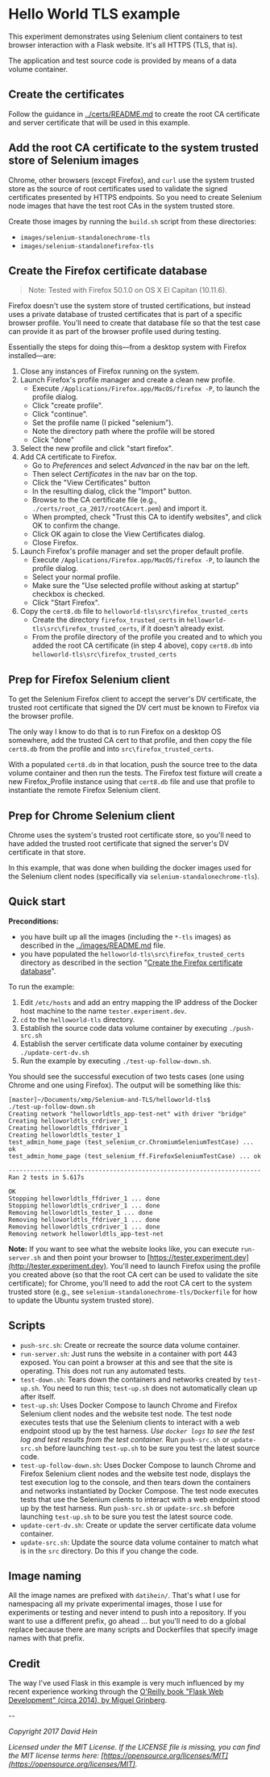 # Hello World TLS example

This experiment demonstrates using Selenium client containers to test browser interaction with a Flask website. It's all HTTPS (TLS, that is).

The application and test source code is provided by means of a data volume container.

## Create the certificates

Follow the guidance in [../certs/README.md](../certs/README.md) to create the root CA certificate and server certificate that will be used in this example.

## Add the root CA certificate to the system trusted store of Selenium images

Chrome, other browsers (except Firefox), and `curl` use the system trusted store as the source of root certificates used to validate the signed certificates presented by HTTPS endpoints. So you need to create Selenium node images that have the test root CAs in the system trusted store.

Create those images by running the `build.sh` script from these directories:

* `images/selenium-standalonechrome-tls`
* `images/selenium-standalonefirefox-tls`

## Create the Firefox certificate database

>Note: Tested with Firefox 50.1.0 on OS X El Capitan (10.11.6).

Firefox doesn't use the system store of trusted certifications, but instead uses a private database of trusted certificates that is part of a specific browser profile. You'll need to create that database file so that the test case can provide it as part of the browser profile used during testing.

Essentially the steps for doing this&mdash;from a desktop system with Firefox installed&mdash;are:

1. Close any instances of Firefox running on the system.
2. Launch Firefox's profile manager and create a clean new profile.
    * Execute `/Applications/Firefox.app/MacOS/firefox -P`, to launch the profile dialog.
    * Click "create profile".
    * Click "continue".
    * Set the profile name (I picked "selenium").
    * Note the directory path where the profile will be stored
    * Click "done"
3. Select the new profile and click "start firefox".
4. Add CA certificate to Firefox.
    * Go to _Preferences_ and select _Advanced_ in the nav bar on the left.
    * Then select _Certificates_ in the nav bar on the top.
    * Click the "View Certificates" button
    * In the resulting dialog, click the "Import" button.
    * Browse to the CA certificate file (e.g., `./certs/root_ca_2017/rootCAcert.pem`) and import it.
    * When prompted, check "Trust this CA to identify websites", and click OK to confirm the change.
    * Click OK again to close the View Certificates dialog.
    * Close Firefox.
4. Launch Firefox's profile manager and set the proper default profile.
    * Execute `/Applications/Firefox.app/MacOS/firefox -P`, to launch the profile dialog.
    * Select your normal profile.
    * Make sure the "Use selected profile without asking at startup" checkbox is checked.
    * Click "Start Firefox".
5. Copy the `cert8.db` file to `helloworld-tls\src\firefox_trusted_certs`
    * Create the directory `firefox_trusted_certs` in `helloworld-tls\src\firefox_trusted_certs`, if it doesn't already exist.
    * From the profile directory of the profile you created and to which you added the root CA certificate (in step 4 above), copy `cert8.db` into `helloworld-tls\src\firefox_trusted_certs`

## Prep for Firefox Selenium client

To get the Selenium Firefox client to accept the server's DV certificate, the trusted root certificate that signed the DV cert must be known to Firefox via the browser profile.

The only way I know to do that is to run Firefox on a desktop OS somewhere, add the trusted CA cert to that profile, and then copy the file `cert8.db` from the profile and into `src\firefox_trusted_certs`.

With a populated `cert8.db` in that location, push the source tree to the data volume container and then run the tests. The Firefox test fixture will create a new Firefox_Profile instance using that `cert8.db` file and use that profile to instantiate the remote Firefox Selenium client.

## Prep for Chrome Selenium client

Chrome uses the system's trusted root certificate store, so you'll need to have added the trusted root certificate that signed the server's DV certificate in that store.

In this example, that was done when building the docker images used for the Selenium client nodes (specifically via `selenium-standalonechrome-tls`).

## Quick start

**Preconditions:**

* you have built up all the images (including the `*-tls` images) as described in the [../images/README.md](../images/README.md) file.
* you have populated the `helloworld-tls\src\firefox_trusted_certs` directory as described in the section "[Create the Firefox certificate database](#create-the-firefox-certificate-database)".

To run the example:

1. Edit `/etc/hosts` and add an entry mapping the IP address of the Docker host machine to the name `tester.experiment.dev`.
2. `cd` to the `helloworld-tls` directory.
3. Establish the source code data volume container by executing `./push-src.sh`
4. Establish the server certificate data volume container by executing `./update-cert-dv.sh`
5. Run the example by executing `./test-up-follow-down.sh`.

You should see the successful execution of two tests cases (one using Chrome and one using Firefox). The output will be something like this:

```nohighlight
[master]~/Documents/xmp/Selenium-and-TLS/helloworld-tls$
./test-up-follow-down.sh
Creating network "helloworldtls_app-test-net" with driver "bridge"
Creating helloworldtls_crdriver_1
Creating helloworldtls_ffdriver_1
Creating helloworldtls_tester_1
test_admin_home_page (test_selenium_cr.ChromiumSeleniumTestCase) ... ok
test_admin_home_page (test_selenium_ff.FirefoxSeleniumTestCase) ... ok

----------------------------------------------------------------------
Ran 2 tests in 5.617s

OK
Stopping helloworldtls_ffdriver_1 ... done
Stopping helloworldtls_crdriver_1 ... done
Removing helloworldtls_tester_1 ... done
Removing helloworldtls_ffdriver_1 ... done
Removing helloworldtls_crdriver_1 ... done
Removing network helloworldtls_app-test-net
```

**Note:** If you want to see what the website looks like, you can execute `run-server.sh` and then point your browser to [https://tester.experiment.dev](http://tester.experiment.dev). You'll need to launch Firefox using the profile you created above (so that the root CA cert can be used to validate the site certificate); for Chrome, you'll need to add the root CA cert to the system trusted store (e.g., see `selenium-standalonechrome-tls/Dockerfile` for how to update the Ubuntu system trusted store).

## Scripts

* `push-src.sh`: Create or recreate the source data volume container.
* `run-server.sh`: Just runs the website in a container with port 443 exposed. You can point a browser at this and see that the site is operating. This does not run any automated tests.
* `test-down.sh`: Tears down the containers and networks created by `test-up.sh`. You need to run this; `test-up.sh` does not automatically clean up after itself.
* `test-up.sh`: Uses Docker Compose to launch Chrome and Firefox Selenium client nodes and the website test node. The test node executes tests that use the Selenium clients to interact with a web endpoint stood up by the test harness. _Use `docker logs` to see the test log and test results from the test container._ Run `push-src.sh` or `update-src.sh` before launching `test-up.sh` to be sure you test the latest source code.
* `test-up-follow-down.sh`: Uses Docker Compose to launch Chrome and Firefox Selenium client nodes and the website test node, displays the test execution log to the console, and then tears down the containers and networks instantiated by Docker Compose. The test node executes tests that use the Selenium clients to interact with a web endpoint stood up by the test harness. Run `push-src.sh` or `update-src.sh` before launching `test-up.sh` to be sure you test the latest source code.
* `update-cert-dv.sh`: Create or update the server certificate data volume container.
* `update-src.sh`: Update the source data volume container to match what is in the `src` directory. Do this if you change the code.

## Image naming

All the image names are prefixed with `datihein/`. That's what I use for namespacing all my private experimental images, those I use for experiments or testing and never intend to push into a repository. If you want to use a different prefix, go ahead ... but you'll need to do a global replace because there are many scripts and Dockerfiles that specify image names with that prefix.

## Credit

The way I've used Flask in this example is very much influenced by my recent experience working through the [O'Reilly book "Flask Web Development" (circa 2014), by Miguel Grinberg](http://shop.oreilly.com/product/0636920031116.do).

--

_Copyright 2017 David Hein_

_Licensed under the MIT License. If the LICENSE file is missing, you can find the MIT license terms here: [https://opensource.org/licenses/MIT](https://opensource.org/licenses/MIT)._
